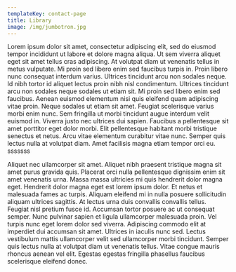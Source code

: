 ```yaml
---
templateKey: contact-page
title: Library
image: /img/jumbotron.jpg
---
```

Lorem ipsum dolor sit amet, consectetur adipiscing elit, sed do eiusmod tempor incididunt ut labore et dolore magna aliqua. Ut sem viverra aliquet eget sit amet tellus cras adipiscing. At volutpat diam ut venenatis tellus in metus vulputate. Mi proin sed libero enim sed faucibus turpis in. Proin libero nunc consequat interdum varius. Ultrices tincidunt arcu non sodales neque. Id nibh tortor id aliquet lectus proin nibh nisl condimentum. Ultrices tincidunt arcu non sodales neque sodales ut etiam sit. Mi proin sed libero enim sed faucibus. Aenean euismod elementum nisi quis eleifend quam adipiscing vitae proin. Neque sodales ut etiam sit amet. Feugiat scelerisque varius morbi enim nunc. Sem fringilla ut morbi tincidunt augue interdum velit euismod in. Viverra justo nec ultrices dui sapien. Faucibus a pellentesque sit amet porttitor eget dolor morbi. Elit pellentesque habitant morbi tristique senectus et netus. Arcu vitae elementum curabitur vitae nunc. Semper quis lectus nulla at volutpat diam. Amet facilisis magna etiam tempor orci eu.
 sssssss





Aliquet nec ullamcorper sit amet. Aliquet nibh praesent tristique magna sit amet purus gravida quis. Placerat orci nulla pellentesque dignissim enim sit amet venenatis urna. Massa massa ultricies mi quis hendrerit dolor magna eget. Hendrerit dolor magna eget est lorem ipsum dolor. Et netus et malesuada fames ac turpis. Aliquam eleifend mi in nulla posuere sollicitudin aliquam ultrices sagittis. At lectus urna duis convallis convallis tellus. Feugiat nisl pretium fusce id. Accumsan tortor posuere ac ut consequat semper. Nunc pulvinar sapien et ligula ullamcorper malesuada proin. Vel turpis nunc eget lorem dolor sed viverra. Adipiscing commodo elit at imperdiet dui accumsan sit amet. Ultrices in iaculis nunc sed. Lectus vestibulum mattis ullamcorper velit sed ullamcorper morbi tincidunt. Semper quis lectus nulla at volutpat diam ut venenatis tellus. Vitae congue mauris rhoncus aenean vel elit. Egestas egestas fringilla phasellus faucibus scelerisque eleifend donec.
